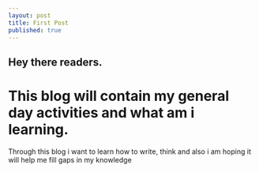 ```yaml
---
layout: post
title: First Post
published: true
---
```


## Hey there readers.

# This blog will contain my general day activities and what am i learning.

Through this blog i want to learn how to write, think and also i am hoping it will help me fill gaps in my knowledge

